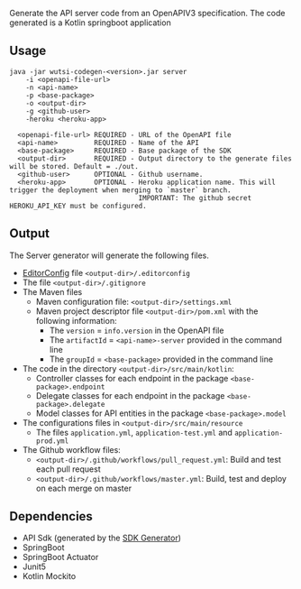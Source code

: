 Generate the API server code from an OpenAPIV3 specification.
The code generated is a Kotlin springboot application

## Usage
```
java -jar wutsi-codegen-<version>.jar server
    -i <openapi-file-url>
    -n <api-name>
    -p <base-package>
    -o <output-dir>
    -g <github-user>
    -heroku <heroku-app>

  <openapi-file-url> REQUIRED - URL of the OpenAPI file
  <api-name>         REQUIRED - Name of the API
  <base-package>     REQUIRED - Base package of the SDK
  <output-dir>       REQUIRED - Output directory to the generate files will be stored. Default = ./out.
  <github-user>      OPTIONAL - Github username.
  <heroku-app>       OPTIONAL - Heroku application name. This will trigger the deployment when merging to `master` branch.
                                IMPORTANT: The github secret HEROKU_API_KEY must be configured.
```

## Output
The Server generator will generate the following files.
- [EditorConfig](https://editorconfig.org/) file `<output-dir>/.editorconfig`
- The file `<output-dir>/.gitignore`
- The Maven files
  - Maven configuration file: `<output-dir>/settings.xml`
  - Maven project descriptor file `<output-dir>/pom.xml` with the following information:
    - The `version` = `info.version` in the OpenAPI file
    - The `artifactId` = `<api-name>-server` provided in the command line
    - The `groupId` = `<base-package>` provided in the command line
- The code in the directory `<output-dir>/src/main/kotlin`:
  - Controller classes for each endpoint in the package `<base-package>.endpoint`
  - Delegate classes for each endpoint in the package `<base-package>.delegate`
  - Model classes for API entities in the package `<base-package>.model`
- The configurations files in `<output-dir>/src/main/resource`
  - The files `application.yml`, `application-test.yml` and `application-prod.yml`
- The Github workflow files:
  - `<output-dir>/.github/workflows/pull_request.yml`: Build and test each pull request
  - `<output-dir>/.github/workflows/master.yml`: Build, test and deploy on each merge on master

## Dependencies
- API Sdk (generated by the [SDK Generator](SDK.md))
- SpringBoot
- SpringBoot Actuator
- Junit5
- Kotlin Mockito
